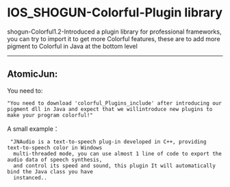 # IOS_SHOGUN-Colorful-Plugin library

shogun-Colorful1.2-Introduced a plugin library for professional frameworks, you can try to import it to get more Colorful features, these are to add more pigment to Colorful in Java at the bottom level

---
## AtomicJun:



You need to:

    "You need to download 'colorful_Plugins_include' after introducing our 
    pigment dll in Java and expect that we willintroduce new plugins to make your program colorful!"

A small example：

     "JNAudio is a text-to-speech plug-in developed in C++, providing text-to-speech color in Windows
      multi-threaded mode, you can use almost 1 line of code to export the audio data of speech synthesis, 
      and control its speed and sound, this plugin It will automatically bind the Java class you have 
      instanced..

